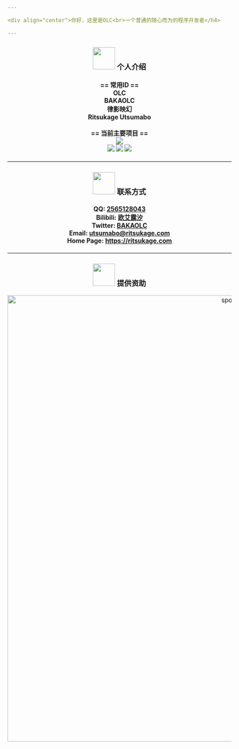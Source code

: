 ```yaml
---

<div align="center">你好，这里是OLC<br>一个普通的随心而为的程序开发者</h4>

---
```


<div align="center">
  <h3>
    <img width="50" src="https://i.loli.net/2021/01/21/UbrhXveL7MK4unZ.png">
    个人介绍
  </h3>
  <h4>
    == 常用ID ==
    <br>
    OLC
    <br>
    BAKAOLC
    <br>
    律影映幻
    <br>
    Ritsukage Utsumabo
    <br>
    <br>
    == 当前主要项目 ==
    <br>
    <a href="https://github.com/BAKAOLC/Ritsukage-Core"><img src="https://img.shields.io/badge/Repository-Ritsukage%20Core-ff69b4?style=for-the-badge"></a>
    <br>
    <img src="https://img.shields.io/github/license/BAKAOLC/Ritsukage-Core?style=for-the-badge">
    <img src="https://img.shields.io/github/stars/BAKAOLC/Ritsukage-Core?style=for-the-badge">
    <img src="https://img.shields.io/github/actions/workflow/status/BAKAOLC/Ritsukage-Core/.github/workflows/ci.yml?branch=master&style=for-the-badge">
  </h4>
</div>

---

<div align="center">
  <h3>
    <img width="50" src="https://i.loli.net/2021/01/21/UbrhXveL7MK4unZ.png">
    联系方式
  </h3>
  <h4>
    QQ: <a href="http://qm.qq.com/cgi-bin/qm/qr?k=jAvYv1q-74ZWPpkvhL3WHQsDR8lXZzHV 2565128043">2565128043</a>
    <br>
    Bilibili: <a href="https://space.bilibili.com/3818840">欧艾露汐</a>
    <br>
    Twitter: <a href="https://twitter.com/BAKAOLC">BAKAOLC</a>
    <br>
    Email: <a href="mailto:utsumabo@ritsukage.com">utsumabo@ritsukage.com</a>
    <br>
    Home Page: <a href="https://ritsukage.com">https://ritsukage.com</a>
  </h4>
</div>

---

<div align="center">
  <h3>
    <img width="50" src="https://i.loli.net/2021/01/21/UbrhXveL7MK4unZ.png">
    提供资助
  </h3>
  <img width="1000" src="https://s2.loli.net/2022/08/22/ZTY3PaQl8mR5pwc.png" alt="sponsor">
</div>
